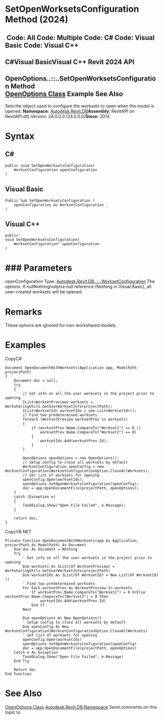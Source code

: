 # SetOpenWorksetsConfiguration Method (2024)

﻿
 Code: All Code: Multiple Code: C# Code: Visual Basic Code: Visual C++   
---  
C#Visual BasicVisual C++
Revit 2024 API  
---  
OpenOptions..::..SetOpenWorksetsConfiguration Method   
[OpenOptions Class](c0004971-3810-eeb8-72bd-e116886ec3c8.md "OpenOptions Class") Example See Also  
---  
Sets the object used to configure the worksets to open when the model is opened. 
**Namespace:** [Autodesk.Revit.DB](87546ba7-461b-c646-cbb1-2cb8f5bff8b2.md "Autodesk.Revit.DB Namespace")**Assembly:** RevitAPI (in RevitAPI.dll) Version: 24.0.0.0 (24.0.0.0)**Since:** 2014 
# Syntax
C#  
---  
```text
public void SetOpenWorksetsConfiguration(
	WorksetConfiguration openConfiguration
)
```
  
Visual Basic  
---  
```text
Public Sub SetOpenWorksetsConfiguration ( _
	openConfiguration As WorksetConfiguration _
)
```
  
Visual C++  
---  
```text
public:
void SetOpenWorksetsConfiguration(
	WorksetConfiguration^ openConfiguration
)
```
  
# ### Parameters
openConfiguration
    Type: [Autodesk.Revit.DB..::..WorksetConfiguration](eefef6f4-0892-4bb5-8840-5e99aebc65c9.md "WorksetConfiguration Class") The options. If nullNothingnullptra null reference (Nothing in Visual Basic), all user-created worksets will be opened. 
# Remarks
These options are ignored for non-workshared models. 
# Examples
CopyC#
```text
Document OpenDocumentWithWorksets(Application app, ModelPath projectPath)
{
    Document doc = null;
    try
    {
        // Get info on all the user worksets in the project prior to opening
        IList<WorksetPreview> worksets = WorksharingUtils.GetUserWorksetInfo(projectPath);
        IList<WorksetId> worksetIds = new List<WorksetId>();
        // Find two predetermined worksets
        foreach (WorksetPreview worksetPrev in worksets)
        {
            if (worksetPrev.Name.CompareTo("Workset1") == 0 ||
                worksetPrev.Name.CompareTo("Workset2") == 0)
            {
                worksetIds.Add(worksetPrev.Id);
            }
        }

        OpenOptions openOptions = new OpenOptions();
        // Setup config to close all worksets by default
        WorksetConfiguration openConfig = new WorksetConfiguration(WorksetConfigurationOption.CloseAllWorksets);
        // Set list of worksets for opening 
        openConfig.Open(worksetIds);
        openOptions.SetOpenWorksetsConfiguration(openConfig);
        doc = app.OpenDocumentFile(projectPath, openOptions);
    }
    catch (Exception e)
    {
        TaskDialog.Show("Open File Failed", e.Message);
    }

    return doc;
}
```

CopyVB.NET
```text
Private Function OpenDocumentWithWorksets(app As Application, projectPath As ModelPath) As Document
    Dim doc As Document = Nothing
    Try
        ' Get info on all the user worksets in the project prior to opening
        Dim worksets As IList(Of WorksetPreview) = WorksharingUtils.GetUserWorksetInfo(projectPath)
        Dim worksetIds As IList(Of WorksetId) = New List(Of WorksetId)()
        ' Find two predetermined worksets
        For Each worksetPrev As WorksetPreview In worksets
            If worksetPrev.Name.CompareTo("Workset1") = 0 OrElse worksetPrev.Name.CompareTo("Workset2") = 0 Then
                worksetIds.Add(worksetPrev.Id)
            End If
        Next

        Dim openOptions As New OpenOptions()
        ' Setup config to close all worksets by default
        Dim openConfig As New WorksetConfiguration(WorksetConfigurationOption.CloseAllWorksets)
        ' Set list of worksets for opening 
        openConfig.Open(worksetIds)
        openOptions.SetOpenWorksetsConfiguration(openConfig)
        doc = app.OpenDocumentFile(projectPath, openOptions)
    Catch e As Exception
        TaskDialog.Show("Open File Failed", e.Message)
    End Try

    Return doc
End Function
```

# See Also
[OpenOptions Class](c0004971-3810-eeb8-72bd-e116886ec3c8.md "OpenOptions Class")
[Autodesk.Revit.DB Namespace](87546ba7-461b-c646-cbb1-2cb8f5bff8b2.md "Autodesk.Revit.DB Namespace")
Send comments on this topic to 